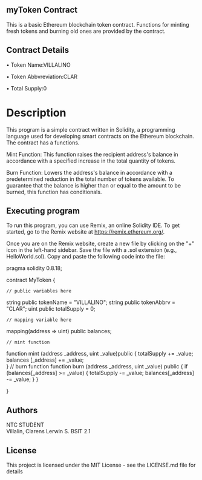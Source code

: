## myToken Contract

This is a basic Ethereum blockchain token contract. Functions for minting fresh tokens and burning old ones are provided by the contract.

## Contract Details

• Token Name:VILLALINO

• Token Abbvreviation:CLAR

• Total Supply:0

# Description
This program is a simple contract written in Solidity, a programming language used for developing smart contracts on the Ethereum blockchain. The contract has a functions.

Mint Function: This function raises the recipient address's balance in accordance with a specified increase in the total quantity of tokens.

Burn Function: Lowers the address's balance in accordance with a predetermined reduction in the total number of tokens available. To guarantee that the balance is higher than or equal to the amount to be burned, this function has conditionals.

## Executing program
To run this program, you can use Remix, an online Solidity IDE. To get started, go to the Remix website at 
https://remix.ethereum.org/.

Once you are on the Remix website, create a new file by clicking on the "+" icon in the left-hand sidebar. Save the file with a .sol extension (e.g., HelloWorld.sol). Copy and paste the following code into the file:

pragma solidity 0.8.18;

contract MyToken {

    // public variables here
string public tokenName = "VILLALINO";
string public tokenAbbrv = "CLAR";
uint public totalSupply = 0;

    // mapping variable here
mapping(address => uint) public balances;

    // mint function
function mint (address _address, uint _value)public {
   totalSupply += _value;
   balances [_address] += _value;    
}
    // burn function
function burn (address _address, uint _value) public {
    if (balances[_address] >= _value) {
        totalSupply -= _value;
        balances[_address] -= _value;
    }
}

}


## Authors

NTC STUDENT   
Villalin, Clarens Lerwin S. BSIT 2.1

## License

This project is licensed under the MIT License - see the LICENSE.md file for details
